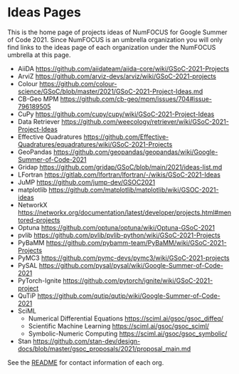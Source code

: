 # Ideas Pages

This is the home page of projects ideas of NumFOCUS for Google Summer of Code 2021.
Since NumFOCUS is an umbrella organization you will only find links to the ideas
page of each organization under the NumFOCUS umbrella at this page.

- AiiDA https://github.com/aiidateam/aiida-core/wiki/GSoC-2021-Projects
- ArviZ https://github.com/arviz-devs/arviz/wiki/GSoC-2021-projects
- Colour https://github.com/colour-science/GSoC/blob/master/2021/GSoC-2021-Project-Ideas.md
- CB-Geo MPM https://github.com/cb-geo/mpm/issues/704#issue-796189505
- CuPy https://github.com/cupy/cupy/wiki/GSoC-2021-Project-Ideas
- Data Retriever https://github.com/weecology/retriever/wiki/GSoC-2021-Project-Ideas
- Effective Quadratures https://github.com/Effective-Quadratures/equadratures/wiki/GSoC-2021-Projects
- GeoPandas https://github.com/geopandas/geopandas/wiki/Google-Summer-of-Code-2021
- Gridap https://github.com/gridap/GSoC/blob/main/2021/ideas-list.md
- LFortran https://gitlab.com/lfortran/lfortran/-/wikis/GSoC-2021-Ideas
- JuMP https://github.com/jump-dev/GSOC2021
- matplotlib https://github.com/matplotlib/matplotlib/wiki/GSOC-2021-ideas
- NetworkX https://networkx.org/documentation/latest/developer/projects.html#mentored-projects
- Optuna https://github.com/optuna/optuna/wiki/Optuna-GSoC-2021
- pvlib https://github.com/pvlib/pvlib-python/wiki/GSoC-2021-Projects
- PyBaMM https://github.com/pybamm-team/PyBaMM/wiki/GSoC-2021-Projects
- PyMC3 https://github.com/pymc-devs/pymc3/wiki/GSoC-2021-projects
- PySAL https://github.com/pysal/pysal/wiki/Google-Summer-of-Code-2021
- PyTorch-Ignite https://github.com/pytorch/ignite/wiki/GSoC-2021-project
- QuTiP https://github.com/qutip/qutip/wiki/Google-Summer-of-Code-2021
- SciML 
  - Numerical Differential Equations  https://sciml.ai/gsoc/gsoc_diffeq/
  - Scientific Machine Learning  https://sciml.ai/gsoc/gsoc_sciml/
  - Symbolic-Numeric Computing  https://sciml.ai/gsoc/gsoc_symbolic/
- Stan https://github.com/stan-dev/design-docs/blob/master/gsoc_proposals/2021/proposal_main.md
  

See the [README](https://github.com/numfocus/gsoc/blob/master/README.md#organizations-confirmed-under-numfocus-umbrella) for contact information of each org.
